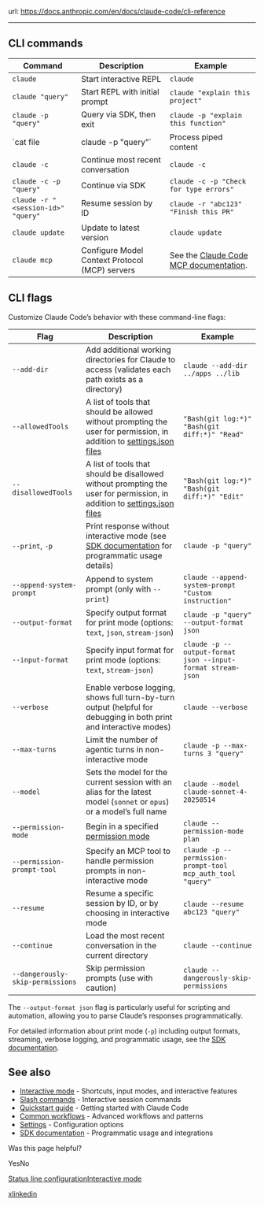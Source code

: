 url: https://docs.anthropic.com/en/docs/claude-code/cli-reference

---

## CLI commands

Command| Description| Example
---|---|---
`claude`| Start interactive REPL| `claude`
`claude "query"`| Start REPL with initial prompt| `claude "explain this project"`
`claude -p "query"`| Query via SDK, then exit| `claude -p "explain this function"`
`cat file | claude -p "query"`| Process piped content| `cat logs.txt | claude -p "explain"`
`claude -c`| Continue most recent conversation| `claude -c`
`claude -c -p "query"`| Continue via SDK| `claude -c -p "Check for type errors"`
`claude -r "<session-id>" "query"`| Resume session by ID| `claude -r "abc123" "Finish this PR"`
`claude update`| Update to latest version| `claude update`
`claude mcp`| Configure Model Context Protocol \(MCP\) servers| See the [Claude Code MCP documentation](/en/docs/claude-code/mcp).

## CLI flags

Customize Claude Code’s behavior with these command-line flags:

Flag| Description| Example
---|---|---
`--add-dir`| Add additional working directories for Claude to access \(validates each path exists as a directory\)| `claude --add-dir ../apps ../lib`
`--allowedTools`| A list of tools that should be allowed without prompting the user for permission, in addition to [settings.json files](/en/docs/claude-code/settings)| `"Bash(git log:*)" "Bash(git diff:*)" "Read"`
`--disallowedTools`| A list of tools that should be disallowed without prompting the user for permission, in addition to [settings.json files](/en/docs/claude-code/settings)| `"Bash(git log:*)" "Bash(git diff:*)" "Edit"`
`--print`, `-p`| Print response without interactive mode \(see [SDK documentation](/en/docs/claude-code/sdk) for programmatic usage details\)| `claude -p "query"`
`--append-system-prompt`| Append to system prompt \(only with `--print`\)| `claude --append-system-prompt "Custom instruction"`
`--output-format`| Specify output format for print mode \(options: `text`, `json`, `stream-json`\)| `claude -p "query" --output-format json`
`--input-format`| Specify input format for print mode \(options: `text`, `stream-json`\)| `claude -p --output-format json --input-format stream-json`
`--verbose`| Enable verbose logging, shows full turn-by-turn output \(helpful for debugging in both print and interactive modes\)| `claude --verbose`
`--max-turns`| Limit the number of agentic turns in non-interactive mode| `claude -p --max-turns 3 "query"`
`--model`| Sets the model for the current session with an alias for the latest model \(`sonnet` or `opus`\) or a model’s full name| `claude --model claude-sonnet-4-20250514`
`--permission-mode`| Begin in a specified [permission mode](iam#permission-modes)| `claude --permission-mode plan`
`--permission-prompt-tool`| Specify an MCP tool to handle permission prompts in non-interactive mode| `claude -p --permission-prompt-tool mcp_auth_tool "query"`
`--resume`| Resume a specific session by ID, or by choosing in interactive mode| `claude --resume abc123 "query"`
`--continue`| Load the most recent conversation in the current directory| `claude --continue`
`--dangerously-skip-permissions`| Skip permission prompts \(use with caution\)| `claude --dangerously-skip-permissions`

The `--output-format json` flag is particularly useful for scripting and automation, allowing you to parse Claude’s responses programmatically.

For detailed information about print mode \(`-p`\) including output formats, streaming, verbose logging, and programmatic usage, see the [SDK documentation](/en/docs/claude-code/sdk).

## See also

  * [Interactive mode](/en/docs/claude-code/interactive-mode) \- Shortcuts, input modes, and interactive features
  * [Slash commands](/en/docs/claude-code/slash-commands) \- Interactive session commands
  * [Quickstart guide](/en/docs/claude-code/quickstart) \- Getting started with Claude Code
  * [Common workflows](/en/docs/claude-code/common-workflows) \- Advanced workflows and patterns
  * [Settings](/en/docs/claude-code/settings) \- Configuration options
  * [SDK documentation](/en/docs/claude-code/sdk) \- Programmatic usage and integrations

Was this page helpful?

YesNo

[Status line configuration](/en/docs/claude-code/statusline)[Interactive mode](/en/docs/claude-code/interactive-mode)

[x](https://x.com/AnthropicAI)[linkedin](https://www.linkedin.com/company/anthropicresearch)
